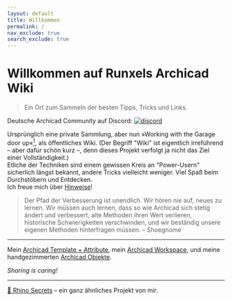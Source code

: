 ```yaml
---
layout: default
title: Willkommen
permalink: /
nav_exclude: true
search_exclude: true
---
```

# Willkommen auf Runxels Archicad Wiki

> Ein Ort zum Sammeln der besten Tipps, Tricks und Links.

Deutsche Archicad Community auf Discord: 
[![discord](https://img.shields.io/badge/Join-Discord-7289da?logo=Discord)](https://discord.gg/qzk4nmK)

Ursprünglich eine private Sammlung, aber nun »Working with the Garage door up«[<sup>1</sup>](https://notes.andymatuschak.org/z21cgR9K3UcQ5a7yPsj2RUim3oM2TzdBByZu), als öffentliches Wiki. (Der Begriff "Wiki" ist eigentlich irreführend – aber dafür schön kurz –, denn dieses Projekt verfolgt ja nicht das Ziel einer Vollständigkeit.)  
Etliche der Techniken sind einem gewissen Kreis an "Power-Usern" sicherlich längst bekannt, andere Tricks vielleicht weniger. Viel Spaß beim Durchstöbern und Entdecken.  
Ich freue mich über [Hinweise](https://github.com/runxel/archicad-wiki/issues)!  


> Der Pfad der Verbesserung ist unendlich. Wir hören nie auf, neues zu lernen. Wir müssen auch lernen, dass so wie Archicad sich stetig ändert und verbessert, alte Methoden ihren Wert verlieren, historische Schwierigkeiten verschwinden, und wir beständig unsere eigenen Methoden hinterfragen müssen.
    – Shoegnome


---

Mein [Archicad Template + Attribute](https://github.com/runxel/archicad-attributes), mein [Archicad Workspace](https://github.com/runxel/archicad-workspaces), und meine handgezimmerten [Archicad Objekte](https://github.com/runxel/ArchiCAD-Objects).

_Sharing is caring!_

---

[🦏 Rhino Secrets](https://runxel.xyz/rhino-secrets) – ein ganz ähnliches Projekt von mir.
